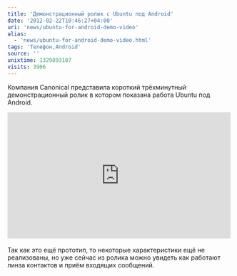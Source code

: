 ```yaml
---
title: 'Демонстрационный ролик с Ubuntu под Android'
date: '2012-02-22T10:46:27+04:00'
uri: 'news/ubuntu-for-android-demo-video'
alias: 
  - 'news/ubuntu-for-android-demo-video.html'
tags: 'Телефон,Android'
source: ''
unixtime: 1329893187
visits: 3906
---
```

Компания Canonical представила короткий трёхминутный демонстрационный ролик в котором показана работа Ubuntu под Android.

<iframe width="500" height="284" src="http://www.youtube.com/embed/3pZUCKt0RKc" frameborder="0" allowfullscreen=""></iframe> 

Так как это ещё прототип, то некоторые характеристики ещё не реализованы, но уже сейчас из ролика можно увидеть как работают линза контактов и приём входящих сообщений.
